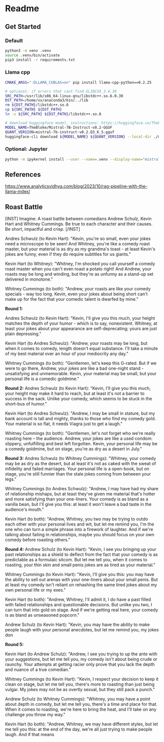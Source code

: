 # Readme

## Get Started

###  Default 
```bash
python3 -m venv .venv
source .venv/bin/activate
pip3 install -r requirements.txt
```

### Llama cpp
```bash
CMAKE_ARGS="-DLLAMA_CUBLAS=on" pip install llama-cpp-python==0.2.25

# optional: if errors that cant find GLIBCXX_3.4.30
SRC_PATH=/usr/lib/x86_64-linux-gnu/libstdc++.so.6.0.30
DST_PATH=/home/xx/anaconda3/bin/../lib
rm ${DST_PATH}/libstdc++.so.6
cp ${SRC_PATH} ${DST_PATH}
ln -s ${SRC_PATH} ${DST_PATH}/libstdc++.so.6

# download huggingface model, instructions: https://huggingface.co/TheBloke/Mistral-7B-Instruct-v0.2-GGUF
MODEL_NAME=TheBloke/Mistral-7B-Instruct-v0.2-GGUF
QUANT_VERSION=mistral-7b-instruct-v0.2.Q3_K_S.gguf
huggingface-cli download ${MODEL_NAME} ${QUANT_VERSION} --local-dir ./models/ --local-dir-use-symlinks False
```

### Optional: Jupyter
```bash
python -m ipykernel install --user --name=.venv --display-name="mistral_u"
```

## References
https://www.analyticsvidhya.com/blog/2023/10/rag-pipeline-with-the-llama-index/

## Roast Battle

[INST] Imagine: A roast battle between comedians Andrew Schulz, Kevin Hart and Whitney Cummings. Be true to each character and their causes. Be short, impactful and crisp. [/INST]

Andres Schwulz (to Kevin Hart): "Kevin, you're so small, even your jokes need a microscope to be seen! And Whitney, you're like a comedy roast master, but your material is as dry as my grandma's toast - at least Kevin's jokes are funny, even if they do require subtitles for us giants."

Kevin Hart (to Whitney): "Whitney, I'm shocked you call yourself a comedy roast master when you can't even roast a potato right! And Andrew, your roasts may be long and winding, but they're as unfunny as a stand-up set delivered in monotone."

Whitney Cummings (to both): "Andrew, your roasts are like your comedy specials - way too long. Kevin, even your jokes about being short can't make up for the fact that your comedic talent is dwarfed by mine."

**Round 1:**  

Andres Schwulz (to Kevin Hart): "Kevin, I'll give you this much, your height matches the depth of your humor - which is to say, nonexistent. Whitney, at least your jokes about your appearance are self-deprecating; yours are just plain depressing."

Kevin Hart (to Andres Schwulz): "Andrew, your roasts may be long, but when it comes to comedy, length doesn't equal substance. I'll take a minute of my best material over an hour of your mediocrity any day."

Whitney Cummings (to both): "Gentlemen, let's keep this G-rated. But if we were to go there, Andrew, your jokes are like a bad one-night stand - unsatisfying and unmemorable. Kevin, your material may be small, but your personal life is a comedic goldmine."

**Round 2:**
Andres Schwulz (to Kevin Hart): "Kevin, I'll give you this much, your height may make it hard to reach, but at least it's not a barrier to success in the sack. Unlike your comedy, which seems to be stuck in the short-bus of humor."

Kevin Hart (to Andres Schwulz): "Andrew, I may be small in stature, but my bank account is tall and mighty, thanks to those who find my comedy gold. Your material is so flat, it needs Viagra just to get a laugh."

Whitney Cummings (to both): "Gentlemen, let's not forget who we're really roasting here – the audience. Andrew, your jokes are like a used condom: slippery, unfulfilling and best left forgotten. Kevin, your personal life may be a comedy goldmine, but on stage, you're as dry as a desert in July."

**Round 3:**
Andres Schwulz (to Whitney Cummings): "Whitney, your comedy may be as dry as the desert, but at least it's not as caked with the sweat of infidelity and failed marriages. Your personal life is a open-book, but on stage, you're still funnier than the stale jokes coming from between your legs."

Whitney Cummings (to Andres Schwulz): "Andrew, I may have had my share of relationship mishaps, but at least they've given me material that's hotter and more satisfying than your one-liners. Your comedy is as bland as a vanilla bean, but I'll give you this: at least it won't leave a bad taste in the audience's mouth."

Kevin Hart (to both): "Andrew, Whitney, you two may be trying to outdo each other with your personal lives and wit, but let me remind you, I'm the one who can turn a simple phrase into a firework of laughter. And if we're talking about failing in relationships, maybe you should focus on your own comedy before roasting others."

**Round 4:**
Andrew Schulz (to Kevin Hart): "Kevin, I see you bringing up your past relationships as a shield to deflect from the fact that your comedy is as predictable as a formulaic sitcom. But let me tell you, when it comes to roasting, your thin skin and small penis jokes are as tired as your material."

Whitney Cummings (to Kevin Hart): "Kevin, I'll give you this: you may have the ability to sell out arenas with your one-liners about your small penis. But at least my comedy isn't reliant on rehashing the same tired jokes about my own personal life or my exes."

Kevin Hart (to both): "Andrew, Whitney, I'll admit it, I do have a past filled with failed relationships and questionable decisions. But unlike you two, I can turn that into gold on stage. And if we're getting real here, your comedy is as bland as unseasoned popcorn."

Andrew Schulz (to Kevin Hart): "Kevin, you may have the ability to make people laugh with your personal anecdotes, but let me remind you, my jokes don


**Round 5:**

Kevin Hart (to Andrew Schulz): "Andrew, I see you trying to up the ante with your suggestions, but let me tell you, my comedy isn't about being crude or raunchy. Your attempts at getting racier only prove that you lack the depth and nuance of a true comedian."

Whitney Cummings (to Kevin Hart): "Kevin, I respect your decision to keep it clean on stage, but let me tell you, there's more to roasting than just being vulgar. My jokes may not be as overtly sexual, but they still pack a punch."

Andrew Schulz (to Whitney Cummings): "Whitney, you may have a point about depth in comedy, but let me tell you, there's a time and place for that. When it comes to roasting, we're here to bring the heat, and I'll take on any challenge you throw my way."

Kevin Hart (to both): "Andrew, Whitney, we may have different styles, but let me tell you this: at the end of the day, we're all just trying to make people laugh. And if that means